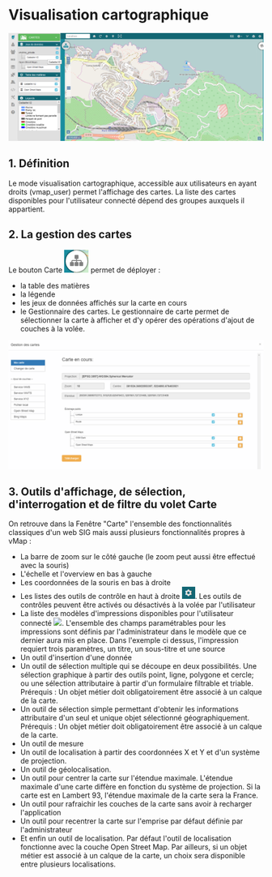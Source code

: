 # Visualisation cartographique

![](../images/mode_visualisation.png)

## 1. Définition

Le mode visualisation cartographique, accessible aux utilisateurs en
ayant droits (vmap_user) permet l'affichage des cartes. La liste des
cartes disponibles pour l'utilisateur connecté dépend des groupes
auxquels il appartient.

## 2. La gestion des cartes

Le bouton Carte ![](../images/bouton_carte.png) permet de déployer : 
- la table des matières
- la légende 
- les jeux de données affichés sur la carte en cours
- le Gestionnaire des cartes. Le gestionnaire de carte permet de sélectionner la carte à afficher et d'y opérer des opérations d'ajout de couches à la volée.

![](../images/gestionnaire_carte.png)



## 3. Outils d'affichage, de sélection, d'interrogation et de filtre du volet Carte


On retrouve dans la Fenêtre "Carte" l'ensemble des fonctionnalités
classiques d'un web SIG mais aussi plusieurs fonctionnalités propres à
vMap :

-   La barre de zoom sur le côté gauche (le zoom peut aussi être
    effectué avec la souris)
-   L'échelle et l'overview en bas à gauche
-   Les coordonnées de la souris en bas à droite
-   Les listes des outils de contrôle en haut à droite ![](../images/bouton_outils.png). Les outils de
    contrôles peuvent être activés ou désactivés à la volée par
    l'utilisateur
-   La liste des modèles d'impressions disponibles pour
    l'utilisateur connecté ![](../images/bouton_modeles_impression.png). L'ensemble des champs paramétrables pour les
    impressions sont définis par l'administrateur dans le modèle que ce
    dernier aura mis en place. Dans l'exemple ci dessus, l'impression
    requiert trois paramètres, un titre, un sous-titre et une source
-   Un outil d'insertion d'une donnée
-   Un outil de sélection multiple qui se découpe en deux possibilités.
    Une sélection graphique à partir des outils point, ligne, polygone
    et cercle; ou une sélection attributaire à partir d'un formulaire
    filtrable et triable. Prérequis : Un objet métier doit
    obligatoirement être associé à un calque de la carte.
-   Un outil de sélection simple permettant d'obtenir les informations
    attributaire d'un seul et unique objet sélectionné géographiquement.
    Prérequis : Un objet métier doit obligatoirement être associé à un
    calque de la carte.
-   Un outil de mesure
-   Un outil de localisation à partir des coordonnées X et Y et d'un
    système de projection.
-   Un outil de géolocalisation.
-   Un outil pour centrer la carte sur l'étendue maximale. L'étendue
    maximale d'une carte diffère en fonction du système de projection.
    Si la carte est en Lambert 93, l'étendue maximale de la carte sera
    la France.
-   Un outil pour rafraichir les couches de la carte sans avoir à
    recharger l'application
-   Un outil pour recentrer la carte sur l'emprise par défaut définie
    par l'administrateur
-   Et enfin un outil de localisation. Par défaut l'outil de
    localisation fonctionne avec la couche Open Street Map. Par
    ailleurs, si un objet métier est associé à un calque de la carte, un
    choix sera disponible entre plusieurs localisations.
